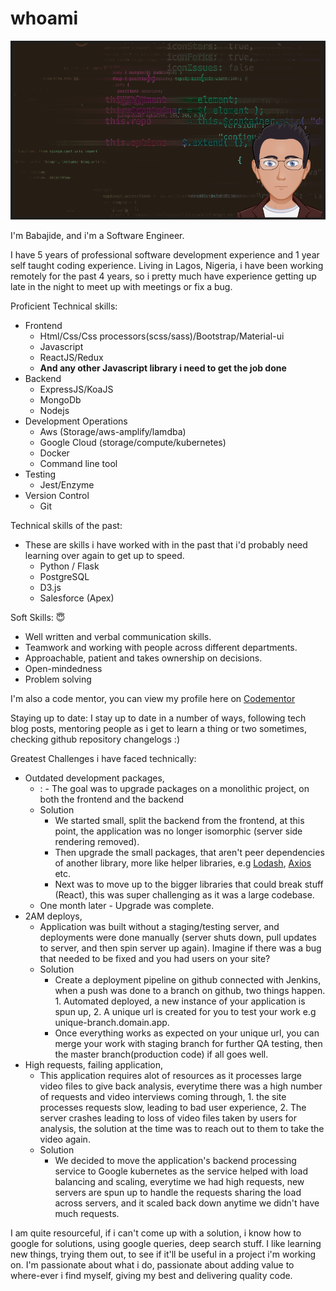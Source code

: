 # whoami
[![whoami|jihdeh](/avtbase.png)](https://github.com/jihdeh)

I'm Babajide, and i'm a Software Engineer.

I have 5 years of professional software development experience and 1 year self taught coding experience. Living in Lagos, Nigeria, i have been working remotely for the past 4 years, so i pretty much have experience getting up late in the night to meet up with meetings or fix a bug.

Proficient Technical skills:
  - Frontend
    - Html/Css/Css processors(scss/sass)/Bootstrap/Material-ui
    - Javascript
    - ReactJS/Redux
    - **And any other Javascript library i need to get the job done**
  - Backend
    - ExpressJS/KoaJS
    - MongoDb
    - Nodejs
  - Development Operations
    - Aws (Storage/aws-amplify/lamdba)
    - Google Cloud (storage/compute/kubernetes)
    - Docker
    - Command line tool 
  - Testing
    - Jest/Enzyme
  - Version Control
    - Git
    
Technical skills of the past:
- These are skills i have worked with in the past that i'd probably need learning over again to get up to speed.
  - Python / Flask
  - PostgreSQL
  - D3.js
  - Salesforce (Apex)


Soft Skills: 😇
   - Well written and verbal communication skills.
   - Teamwork and working with people across different departments.
   - Approachable, patient and takes ownership on decisions.
   - Open-mindedness
   - Problem solving

I'm also a code mentor, you can view my profile here on [Codementor](https://codementor.io/jihdeh_f)

Staying up to date:
I stay up to date in a number of ways, following tech blog posts, mentoring people as i get to learn a thing or two sometimes, checking github repository changelogs :)

Greatest Challenges i have faced technically:
 - Outdated development packages,
   - : - The goal was to upgrade packages on a monolithic project, on both the frontend and the backend
   - Solution 
      -  We started small, split the backend from the frontend, at this point, the application was no longer isomorphic (server side rendering removed).
      - Then upgrade the small packages, that aren't peer dependencies of another library, more like helper libraries, e.g [Lodash](https://lodash.com/), [Axios](https://github.com/axios/axios) etc.
      - Next was to move up to the bigger libraries that could break stuff (React), this was super challenging as it was a large codebase.
    - One month later - Upgrade was complete.
 - 2AM deploys,
   - Application was built without a staging/testing server, and deployments were done manually (server shuts down, pull updates to server, and then spin server up again). Imagine if there was a bug that needed to be fixed and you had users on your site?
   - Solution
      - Create a deployment pipeline on github connected with Jenkins, when a push was done to a branch on github, two things happen. 1. Automated deployed, a new instance of your application is spun up, 2. A unique url is created for you to test your work e.g unique-branch.domain.app.
      - Once everything works as expected on your unique url, you can merge your work with staging branch for further QA testing, then the master branch(production code) if all goes well.
- High requests, failing application,
  - This application requires alot of resources as it processes large video files to give back analysis, everytime there was a high number of requests and video interviews coming through, 1. the site processes requests slow, leading to bad user experience, 2. The server crashes leading to loss of video files taken by users for analysis, the solution at the time was to reach out to them to take the video again.
  - Solution
    - We decided to move the application's backend processing service to Google kubernetes as the service helped with load balancing and scaling, everytime we had high requests, new servers are spun up to handle the requests sharing the load across servers, and it scaled back down anytime we didn't have much requests.
    
I am quite resourceful, if i can't come up with a solution, i know how to google for solutions, using google queries, deep search stuff.
I like learning new things, trying them out, to see if it'll be useful in a project i'm working on.
I'm passionate about what i do, passionate about adding value to where-ever i find myself, giving my best and delivering quality code.
